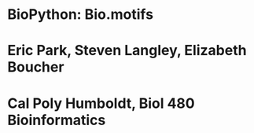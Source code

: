 # BioPython: Bio.motifs

# Eric Park, Steven Langley, Elizabeth Boucher

# Cal Poly Humboldt, Biol 480 Bioinformatics

# 

# 
